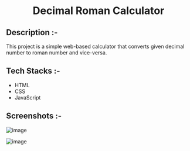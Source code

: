 # <p align="center">Decimal Roman Calculator</p>

## Description :-

This project is a simple web-based calculator that converts given decimal number to roman number and vice-versa.

## Tech Stacks :-

- HTML
- CSS
- JavaScript

## Screenshots :-

![image](https://github.com/user-attachments/assets/3c44de9a-20f2-45f3-9cc6-d07ddda9857f)

![image](https://github.com/user-attachments/assets/f493e6ff-2910-48a6-9e06-68cbbac238c1)

